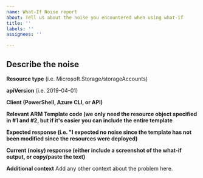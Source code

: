 ```yaml
---
name: What-If Noise report
about: Tell us about the noise you encountered when using what-if
title: ''
labels: ''
assignees: ''

---
```


## Describe the noise

**Resource type** (i.e. Microsoft.Storage/storageAccounts)

**apiVersion** (i.e. 2019-04-01)

**Client (PowerShell, Azure CLI, or API)**

**Relevant ARM Template code (we only need the resource object specified in #1 and #2, but if it's easier you can include the entire template**

**Expected response (i.e. "I expected no noise since the template has not been modified since the resources were deployed)**

**Current (noisy) response (either include a screenshot of the what-if output, or copy/paste the text)**



**Additional context**
Add any other context about the problem here.
